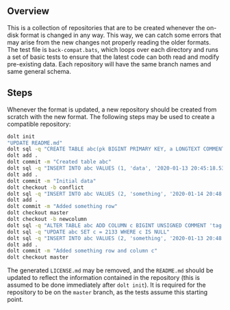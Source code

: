 ## Overview

This is a collection of repositories that are to be created whenever the on-disk format is changed in any way. This way, we can catch some errors that may arise from the new changes not properly reading the older formats. The test file is `back-compat.bats`, which loops over each directory and runs a set of basic tests to ensure that the latest code can both read and modify pre-existing data. Each repository will have the same branch names and same general schema.

## Steps

Whenever the format is updated, a new repository should be created from scratch with the new format. The following steps may be used to create a compatible repository:

```bash
dolt init
"UPDATE README.md"
dolt sql -q "CREATE TABLE abc(pk BIGINT PRIMARY KEY, a LONGTEXT COMMENT 'tag:694', b DATETIME COMMENT 'tag:2902')"
dolt add .
dolt commit -m "Created table abc"
dolt sql -q "INSERT INTO abc VALUES (1, 'data', '2020-01-13 20:45:18.53558')"
dolt add .
dolt commit -m "Initial data"
dolt checkout -b conflict
dolt sql -q "INSERT INTO abc VALUES (2, 'something', '2020-01-14 20:48:37.13061')"
dolt add .
dolt commit -m "Added something row"
dolt checkout master
dolt checkout -b newcolumn
dolt sql -q "ALTER TABLE abc ADD COLUMN c BIGINT UNSIGNED COMMENT 'tag:4657'"
dolt sql -q "UPDATE abc SET c = 2133 WHERE c IS NULL"
dolt sql -q "INSERT INTO abc VALUES (2, 'something', '2020-01-13 20:48:37.13061', 1132020)"
dolt add .
dolt commit -m "Added something row and column c"
dolt checkout master
```

The generated `LICENSE.md` may be removed, and the `README.md` should be updated to reflect the information contained in the repository (this is assumed to be done immediately after `dolt init`). It is required for the repository to be on the `master` branch, as the tests assume this starting point.